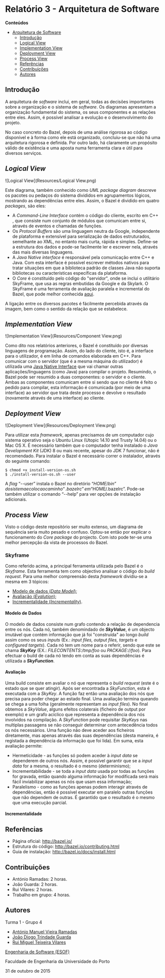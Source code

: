 # Relatório 3 - Arquitetura de Software #

**Conteúdos**
- [Arquitetura de Software](#relatório-3---arquitetura-de-software)
	- [Introdução](#introdução)
	- [Logical View](#logical-view)
	- [Implementation View](#implementation-view)
	- [Deployment View](#deployment-view)
	- [Process View](#process-view)
	- [Referências](#referências)
	- [Contribuições](#contribuições)
	- [Autores](#autores)


## Introdução ##

A arquitetura de *software* inclui, em geral, todas as decisões importantes sobre a organização e o sistema de *software*. Os diagramas apresentam a organização fundamental do sistema, os seus componentes e as relações entre eles. Assim, é possível analisar a evolução e o desenvolvimento do projeto.

No caso concreto do Bazel, depois de uma análise rigorosa ao código disponível e à forma como ele está organizado, concluiu-se que não há uma arquitetura rigorosa e definida. Por outro lado, há claramente um propósito válido de existência e uma  aposta numa ferramenta clara e útil para diversos serviços.

## *Logical View* ##

![Logical View](Resources/Logical View.png)

Este diagrama, também conhecido como *UML package diagram* descreve os pacotes ou pedaços do sistema divididos em agrupamentos lógicos, mostrando as dependências entre eles. Assim, o Bazel é dividido em quatro *packages*, são eles:
* A *Command-Line Interface* contém o código do cliente, escrito em C++ , que consiste num conjunto de módulos que comunicam entre si, através de eventos e chamadas de funções.
* Os *Protocol Buffers* são uma linguagem neutra da Google, independente de plataforma e extensível para serialização de dados estruturados, semelhante ao XML, no entanto mais curta, rápida e simples. Define-se a estrutura dos dados e pode-se facilmente ler e escrever nela, através das mais diversas linguagens.
* A *Java Native interface* é responsável pela comunicação entre C++ e Java. Com esta interface é possível escrever métodos nativos para tratar situações em que a biblioteca padrão de classes Java não suporta bibliotecas ou características específicas da plataforma.
* O *Core* é constituído pelo código do "servidor", onde se inclui o utilitário SkyFrame, que usa as regras embutidas da Google e da Skylark. O SkyFrame é uma ferramenta de avaliação paralela e incremental do Bazel, que pode melhor conhecida [aqui](http://bazel.io/docs/skyframe.html).

A ligação entre os diversos pacotes é fácilmente percebida através da imagem, bem como o sentido da relação que se estabelece.


## *Implementation View* ##

![Implementation View](Resources/Component View.png)

Como dito nos relatórios anteriores, o Bazel é constituído por diversas linguagens de programação. Assim, do lado do cliente, isto é, a interface para o utilizador, é em linha de comandos elaborada em C++. Para comunicar com o servidor (que é a mesma máquina do utilizador) é utilizada uma [Java Native Interface](https://en.wikipedia.org/wiki/Java_Native_Interface) que vai chamar outras aplicações/linguagens (como Java) para compilar o projeto. Resumindo, o Bazel pode ser resumido a duas componentes: o servidor e o cliente. Ambas as componentes comunicam entre si sendo que no cliente é feito o pedido para compilar, esta informação é comunicada (por meio de uma interface) ao servidor que trata deste processo e devolve o resultado (novamente através de uma interface) ao cliente.

## *Deployment View* ##

![Deployment View](Resources/Deployment View.png)

Para utilizar esta *framework*, apenas precisamos de um computador cujo sistema operativo seja o Ubuntu Linux (Utopic 14.10 and Trusty 14.04) ou o Mac OS X. É necessário também que o computador tenha instalado o *Java Development Kit* (JDK) 8 ou mais recente, apesar do JDK 7 funcionar, não é recomendado.
Para instalar o Bazel é necessário correr o instalador, através do seguinte comando:
```
$ chmod +x install-version-os.sh
$ ./install-version-os.sh --user
```
A *flag*  “--user” instala o Bazel no diretório “$HOME/bin” do sistema e coloca o caminho “.bazelrc” em “$HOME/.bazelrc”. Pode-se também utilizar o comando “--help” para ver opções de instalação adicionais.  


## *Process View* ##

Visto o código deste repositório ser muito extenso, um diagrama de sequência seria muito pesado e confuso. Optou-se então por explicar o funcionamento do *Core package* do projecto. Com isto pode ter-se uma melhor percepção da vista de processos do Bazel.
### Skyframe ###
Como referido acima, a principal ferramenta utilizada pelo Bazel é o *Skyframe*. Esta ferramenta tem como objectivo analisar o código do *build request*.
Para uma melhor compreensão desta *framework* dividiu-se a mesma em 3 tópicos:
* [Modelo de dados (*Data Model*)](#modelo-de-dados);
* [Avaliação (*Evalution*)](#avaliação);
* [Incrementalidade (*Incrementality*)](#incrementalidade).

#### Modelo de Dados ####
O modelo de dados consiste num grafo contendo a relação de dependencia entre os nós. Cada nó, também denomindado de ***SkyValue***, é um objecto imutável que contém informação que já foi "construída" ao longo *build* assim como os seus *inputs* (Ex.: *input files, output files, targets* e *configured targets*). Cada nó tem um nome para o referir, sendo que este se chama ***SkyKey*** (EX.: *FILECONTENTS:/tmp/foo* ou *PACKAGE://foo*).
Para efectuar o build de cada nó tendo em conta as suas dependências é utilizada a ***SkyFunction***.
#### Avaliação ####
Uma build consiste em avaliar o nó que representa o *build request* (este é o estado que se quer atingir). Após ser encontrada a *SkyFunction*, esta é executada com a *SkyKey*. A função faz então uma avaliação dos nós que precisa para poder chegar ao estado final. Uma avaliação termina queando se chega a uma folha (geralmente representam as *input files*). No final obtemos a *SkyValue*, alguns efeitos colaterais (ficheiro de output por exemplo) e um grafo acíclico que representa a dependência dos nós involvidos na compilação.
A *SkyFunction* pode requisitar *SkyKeys* nas multiplas passagens se não conseguir determinar com antecedência todos os nós necessários. Uma função não deve aceder aos ficheiros diretamente, mas apenas através das suas dependências (desta maneira, é registada a dependência da informação que foi lida).
Em suma, esta avaliação permite:
* Hermeticidade - as funções só podem aceder à *input data* se dependerem de outros nós. Assim, é possível garantir que se a *input data* for a mesma, o resultado é o mesmo (determinismo);
* Incrementabilidade - se toda a *input data* usada por todas as funções for gravada, então quando alguma informação for modificada será mais fácil inviabilizar apenas os nós que usam essa informação;
* Paralelismo - como as funções apenas podem interagir através de dependências, então é possível executar em paralelo outras funções que não dependem de outras. É garantido que o resultado é o mesmo que uma execução parcial.

#### Incrementalidade ####

## Referências ##

* Página oficial: http://bazel.io/
* Estrutura do código: http://bazel.io/contributing.html
* Guia de instalação: http://bazel.io/docs/install.html

## Contribuições ##
* António Ramadas: 2 horas.
* João Guarda: 2 horas.
* Rui Vilares: 2 horas.
* Trabalho em grupo: 4 horas.

## Autores ##

Turma 1 - Grupo 4

* [António Manuel Vieira Ramadas](https://github.com/antonio-ramadas)
* [João Diogo Trindade Guarda](https://github.com/Digas29)
* [Rui Miguel Teixeira Vilares](https://github.com/RuiVilares)

[Engenharia de Software (ESOF)](https://sigarra.up.pt/feup/pt/ucurr_geral.ficha_uc_view?pv_ocorrencia_id=368707)

Faculdade de Engenharia da Universidade do Porto

31 de outubro de 2015

